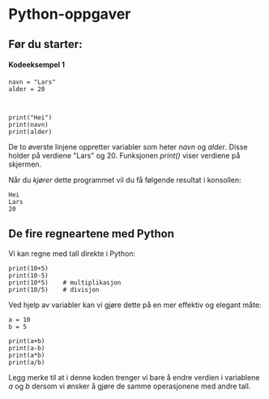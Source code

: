 # Python-oppgaver

## Før du starter:


#### Kodeeksempel 1
```
navn = "Lars"
alder = 20



print("Hei")
print(navn)
print(alder)

```
De to øverste linjene oppretter variabler som heter _navn_ og _alder_. Disse holder på verdiene "Lars" og 20.
Funksjonen _print()_ viser verdiene på skjermen.


Når du _kjører_ dette programmet vil du få følgende resultat i konsollen:

```
Hei
Lars
20
```

## De fire regneartene med Python

Vi kan regne med tall direkte i Python:

```
print(10+5)
print(10-5)
print(10*5)    # multiplikasjon
print(10/5)    # divisjon

```



Ved hjelp av variabler kan vi gjøre dette på en mer effektiv og elegant måte:

```
a = 10
b = 5

print(a+b)
print(a-b)
print(a*b)
print(a/b)

```
Legg merke til at i denne koden trenger vi bare å endre verdien i variablene _a_ og _b_ dersom vi ønsker å gjøre de samme operasjonene med andre tall.

